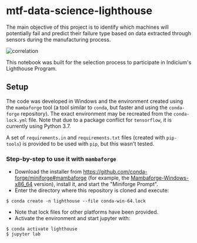 # mtf-data-science-lighthouse

The main objective of this project is to identify which machines will potentially fail and predict their failure type based on data extracted through sensors during the manufacturing process.

![correlation](https://user-images.githubusercontent.com/106438902/220067151-ec586ad7-0569-4d01-99ce-1e106681dfce.png)

This notebook was built for the selection process to participate in Indicium's Lighthouse Program.
## Setup

The code was developed in Windows and the environment created using the `mambaforge` tool (a tool similar to `conda`, but faster and using the `conda-forge` repository). The exact environment may be recreated from the `conda-lock.yml` file. Note that due to a package conflict for `tensorflow`, it is currently using Python 3.7.

A set of `requirements.in` and `requirements.txt` files (created with `pip-tools`) is provided to be used with `pip`, but this wasn't tested.

### Step-by-step to use it with `mambaforge`

* Download the installer from https://github.com/conda-forge/miniforge#mambaforge (for example, the [Mambaforge-Windows-x86_64](https://github.com/conda-forge/miniforge/releases/latest/download/Mambaforge-Windows-x86_64.exe) version), install it, and start the "Miniforge Prompt".
* Enter the directory where this repository is cloned and execute:

```
$ conda create -n lighthouse --file conda-win-64.lock
```

* Note that lock files for other platforms have been provided.
* Activate the environment and start jupyter with:

```
$ conda activate lighthouse
$ jupyter lab
